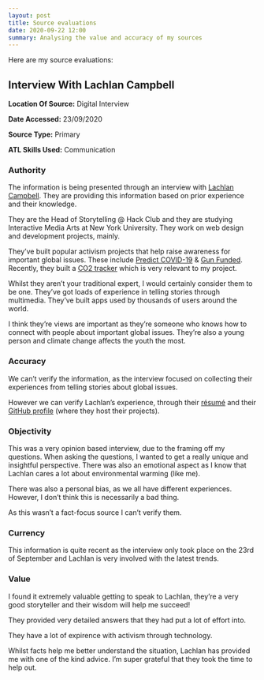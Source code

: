 ```yaml
---
layout: post
title: Source evaluations
date: 2020-09-22 12:00
summary: Analysing the value and accuracy of my sources
---
```


Here are my source evaluations:

## Interview With Lachlan Campbell


**Location Of Source:** Digital Interview

**Date Accessed:** 23/09/2020

**Source Type:** Primary

**ATL Skills Used:** Communication

### Authority

The information is being presented through an interview with [Lachlan Campbell](https://lachlanjc.com/). They are providing this information based on prior experience and their knowledge.

They are the Head of Storytelling @ Hack Club and they are studying Interactive Media Arts at New York University. They work on web design and development projects, mainly.

They’ve built popular activism projects that help raise awareness for important global issues. These include [Predict COVID-19](https://predictcovid.com) & [Gun Funded](https://gunfunded.com). Recently, they built a [CO2 tracker](https://co2.now.sh) which is very relevant to my project.

Whilst they aren’t your traditional expert, I would certainly consider them to be one. They’ve got loads of experience in telling stories through multimedia. They’ve built apps used by thousands of users around the world.

I think they’re views are important as they’re someone who knows how to connect with people about important global issues. They’re also a young person and climate change affects the youth the most.

### Accuracy

We can’t verify the information, as the interview focused on collecting their experiences from telling stories about global issues. 

However we can verify Lachlan’s experience, through their [résumé](https://lachlanjc.com/resume) and their [GitHub profile](https://github.com/lachlanjc) (where they host their projects). 

### Objectivity

This was a very opinion based interview, due to the framing off my questions. When asking the questions, I wanted to get a really unique and insightful perspective. There was also an emotional aspect as I know that Lachlan cares a lot about environmental warming (like me). 

There was also a personal bias, as we all have different experiences. However, I don’t think this is necessarily a bad thing.

As this wasn’t a fact-focus source I can’t verify them. 

### Currency

This information is quite recent as the interview only took place on the 23rd of September and Lachlan is very involved with the latest trends.

### Value

I found it extremely valuable getting to speak to Lachlan, they’re a very good storyteller and their wisdom will help me succeed! 

They provided very detailed answers that they had put a lot of effort into.

They have a lot of expirence with activism through technology.

Whilst facts help me better understand the situation, Lachlan has provided me with one of the kind advice. I’m super grateful that they took the time to help out.
